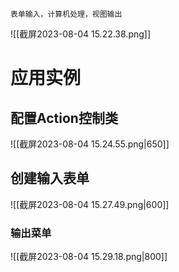 	表单输入，计算机处理，视图输出

![[截屏2023-08-04 15.22.38.png]]

# 应用实例

## 配置Action控制类

![[截屏2023-08-04 15.24.55.png|650]]

## 创建输入表单

![[截屏2023-08-04 15.27.49.png|600]]

### 输出菜单
![[截屏2023-08-04 15.29.18.png|800]]

